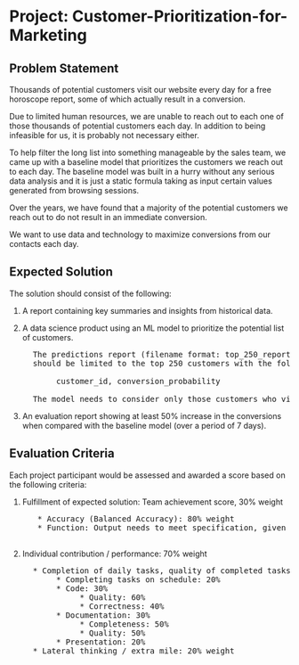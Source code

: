 # Project: Customer-Prioritization-for-Marketing


## Problem Statement

Thousands of potential customers visit our website every day for a free horoscope report, some of which actually result in a conversion.

Due to limited human resources, we are unable to reach out to each one of those thousands of potential customers each day. In addition to being infeasible for us, it is probably not necessary either. 

To help filter the long list into something manageable by the sales team, we came up with a baseline model that prioritizes the customers we reach out to each day. The baseline model was built in a hurry without any serious data analysis and it is just a static formula taking as input certain values generated from browsing sessions.

Over the years, we have found that a majority of the potential customers we reach out to do not result in an immediate conversion. 

We want to use data and technology to maximize conversions from our contacts each day.


## Expected Solution

The solution should consist of the following:

1. A report containing key summaries and insights from historical data.

2. A data science product using an ML model to prioritize the potential list of customers. 
<pre>
     The predictions report (filename format: top_250_report_ddmmyyyy.csv) 
     should be limited to the top 250 customers with the following fields:

          customer_id, conversion_probability 
   
     The model needs to consider only those customers who visited our website within the last 48 hours.
</pre>
3. An evaluation report showing at least 50% increase in the conversions when compared with the baseline model (over a period of 7 days).


## Evaluation Criteria

Each project participant would be assessed and awarded a score based on the following criteria:

1. Fulfillment of expected solution: Team achievement score, 30% weight
<pre>
      * Accuracy (Balanced Accuracy): 80% weight
      * Function: Output needs to meet specification, given an input set: 20% weight

</pre>
2. Individual contribution / performance: 70% weight
<pre>
     * Completion of daily tasks, quality of completed tasks: 80% weight
          * Completing tasks on schedule: 20%
          * Code: 30%
               * Quality: 60%
               * Correctness: 40%
          * Documentation: 30%
               * Completeness: 50%
               * Quality: 50%
          * Presentation: 20%
     * Lateral thinking / extra mile: 20% weight
</pre>
